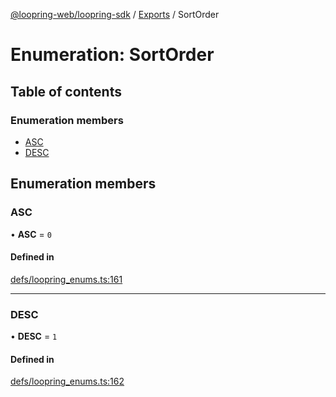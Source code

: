 [@loopring-web/loopring-sdk](../README.md) / [Exports](../modules.md) / SortOrder

# Enumeration: SortOrder

## Table of contents

### Enumeration members

- [ASC](SortOrder.md#asc)
- [DESC](SortOrder.md#desc)

## Enumeration members

### ASC

• **ASC** = `0`

#### Defined in

[defs/loopring_enums.ts:161](https://github.com/Loopring/loopring_sdk/blob/2ea32ee/src/defs/loopring_enums.ts#L161)

___

### DESC

• **DESC** = `1`

#### Defined in

[defs/loopring_enums.ts:162](https://github.com/Loopring/loopring_sdk/blob/2ea32ee/src/defs/loopring_enums.ts#L162)
